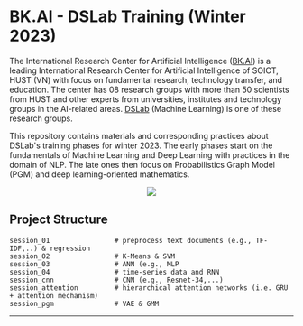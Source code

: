 # BK.AI - DSLab Training (Winter 2023)

The International Research Center for Artificial Intelligence ([BK.AI](https://bkai.ai/)) is a leading International Research Center for Artificial Intelligence of SOICT, HUST (VN) with focus on fundamental research, technology transfer, and education. The center has 08 research groups with more than 50 scientists from HUST and other experts from universities, institutes and technology groups in the AI-related areas. [DSLab](https://bkai.ai/research/machine-learning/) (Machine Learning) is one of these research groups.

This repository contains materials and corresponding practices about DSLab's training phases for winter 2023. The early phases start on the fundamentals of Machine Learning and Deep Learning with practices in the domain of NLP. The late ones then focus on Probabilistics Graph Model (PGM) and deep learning-oriented mathematics.

<p align="center">
  <img src="https://user-images.githubusercontent.com/86721208/216682366-4c67c3d5-4afb-4665-939b-f82a2a72b660.png" />
</p>

## Project Structure

```
session_01                # preprocess text documents (e.g., TF-IDF,..) & regression
session_02                # K-Means & SVM
session_03                # ANN (e.g., MLP
session_04                # time-series data and RNN 
session_cnn               # CNN (e.g., Resnet-34,...)
session_attention         # hierarchical attention networks (i.e. GRU + attention mechanism)
session_pgm               # VAE & GMM
```
---
